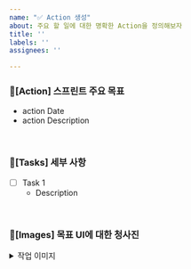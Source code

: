 ```yaml
---
name: "✅ Action 생성"
about: 주요 할 일에 대한 명확한 Action을 정의해보자
title: ''
labels: ''
assignees: ''

---
```


### 🎯[Action] 스프린트 주요 목표

- action Date
- action Description

<br>

### 🎯[Tasks] 세부 사항

- [ ]  Task 1
   - Description

<br>

### 🎯[Images] 목표 UI에 대한 청사진 

<details>
<summary>작업 이미지</summary>
</details>
